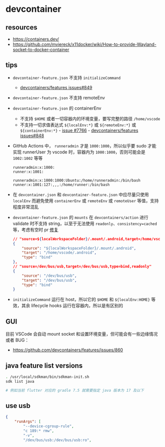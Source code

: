 # devcontainer

## resources

- https://containers.dev/
- https://github.com/mviereck/x11docker/wiki/How-to-provide-Wayland-socket-to-docker-container

## tips

- `devcontainer-feature.json` 不支持 `initializeCommand`
    - [devcontainers/features issues#849](https://github.com/devcontainers/features/issues/849)

- `devcontainer-feature.json` 不支持 remoteEnv
- `devcontainer-feature.json` 的 containerEnv
    - 不支持 `$HOME` 或者一切容器内的环境变量，要写完整的路径 `/home/vscode`
    - 不支持一切求值表达式 `${localEnv:*}` 或 `${remoteEnv:*}` 或 `${containerEnv:*}`
            - [issue #7766](https://github.com/microsoft/vscode-remote-release/issues/7766)
            - [devcontainers/features issues#848](https://github.com/devcontainers/features/issues/848)


- GitHub Actions 中， `runneradmin` 才是 `1000:1000`，所以似乎要 sudo 才能实现 runnerUser 为 vscode 时，容器内为 `1000:1000`，否则可能会是 `1002:1002` 等等
    ```
    runneradmin:x:1000:
    runner:x:1001:

    runneradmin:x:1000:1000:Ubuntu:/home/runneradmin:/bin/bash
    runner:x:1001:127:,,,:/home/runner:/bin/bash
    ```
- 在 `devcontainer.json` 和 `devcontainer-feature.json` 中应尽量只使用 `localEnv` 而避免使用 `containerEnv` 或 `remoteEnv` 或 `remoteUser` 等值，支持程度非常混乱

- `devcontainer-feature.json` 的 `mounts` 在 `devcontainers/action` 进行 validate 时不支持 string，以至于无法使用 `readonly`、`consistency=cached` 等，考虑有空时 pr [修复](https://github.com/devcontainers/action/blob/a1930bf7eb60408bbfd6e201d88e33cdec41a25e/src/contracts/features.ts#L28-L33)
    ```json
    // "source=${localWorkspaceFolder}/.mount/.android,target=/home/vscode/.android,type=bind,consistency=cached",
    {
        "source": "${localWorkspaceFolder}/.mount/.android",
        "target": "/home/vscode/.android",
        "type": "bind"
    },
    // "source=/dev/bus/usb,target=/dev/bus/usb,type=bind,readonly"
    {
        "source": "/dev/bus/usb",
        "target": "/dev/bus/usb",
        "type": "bind"
    }
    ```
- `initializeCommand` 运行在 host，所以它的 `$HOME` 和 `${localEnv:HOME}` 等效，其余 lifecycle hooks 运行在容器内，所以是有区别的

## GUI

目前 VSCode 会自动 mount socket 和设置环境变量，但可能会有一些边缘情况或者 BUG：
- https://github.com/devcontainers/features/issues/860

## java feature list versions

```sh
. /usr/local/sdkman/bin/sdkman-init.sh
sdk list java

# 例如当前 flutter 对应的 gradle 7.5 就需要指定 java 版本为 17 及以下
```

## use usb

```json
{
    "runArgs": [
        "--device-cgroup-rule",
        "c 189:* rmw",
        "-v",
        "/dev/bus/usb:/dev/bus/usb:ro",
```
